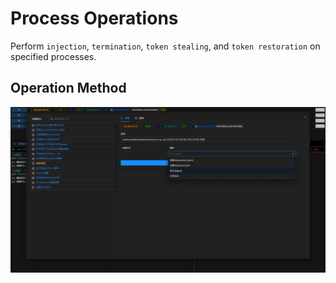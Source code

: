 # Process Operations


Perform `injection`, `termination`, `token stealing`, and `token restoration` on specified processes.

## Operation Method
![](img\DefenseEvasion_ProcessInjection_ProcessHandle\1.webp)